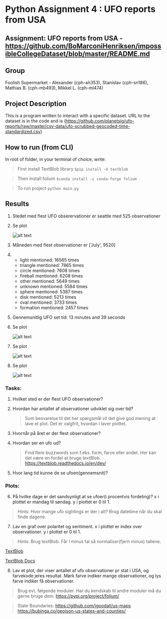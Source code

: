# Python Assignment 4 : UFO reports from USA


## Assignment: UFO reports from USA - https://github.com/BoMarconiHenriksen/impossibleCollegeDataset/blob/master/README.md

## Group
Foolish Supermarket - Alexander (cph-ah353), Stanislav (cph-sn186), Mathias B. (cph-mb493), Mikkel L. (cph-ml474)

## Project Description
This is a program written to interact with a specific dataset.
URL to the dataset is in the code and is (https://github.com/planetsig/ufo-reports/raw/master/csv-data/ufo-scrubbed-geocoded-time-standardized.csv)

## How to run (from CLI)
In root of folder, in your terminal of choice, write:

> First install TextBlob library
```$pip install -U textblob ```

> Then install folium
```$conda install -c conda-forge folium```

> To run project
```python main.py```


## Results
1. Stedet med flest UFO obserervationer er seattle med 525 observationer
2. Se plot

    ![alt text](plot2.png)
3. Måneden med flest observationer er ['July', 9520]
4.  - light mentioned: 16565 times
    - triangle mentioned: 7865 times
    - circle mentioned: 7608 times
    - fireball mentioned: 6208 times
    - other mentioned: 5649 times
    - unknown mentioned: 5584 times
    - sphere mentioned: 5387 times
    - disk mentioned: 5213 times
    - oval mentioned: 3733 times
    - formation mentioned: 2457 times
5. Gennemsnitlig UFO set tid: 13 minutes and 39 seconds
6. Se plot

    ![alt text](plot6.png)
7. Se plot

    ![alt text](plot7.png)
8. Se plot

    ![alt text](plot8.png)


### Tasks:
1. Hvilket sted er der flest UFO observationer?

2. Hvordan har antallet af observationer udviklet sig over tid?
    >Som besvarelse til det her spørgsmål vil det give god mening at lave et plot. Det er valgfrit, hvordan i laver plottet.

3. Hvornår på året er der flest observationer?

4. Hvordan ser en ufo ud?
    >Find flere buzzwords som f.eks. form, farve eller andet. Her kan det være en fordel at bruge textBlob. https://textblob.readthedocs.io/en/dev/

5. Hvor lang tid kunne de se ufoen(gennemsnit)?

### Plots:

6. På hvilke dage er det sandsynligt at se ufoer(i procentvis fordeling)?
x i plottet er mandag til søndag.
y i plottet er 0 til 1.

>Hints:
>Hvor mange ufo sightings er der i alt?
>Brug datetime når du skal finde dagene.


7. Lav en graf over polaritet og sentiment.
x i plottet er index over observationer.
y i plottet er 0 til 1.

>Hints:
>Brug textBlob.
>Får i minus tal så normaliser(fjern minus) tallene.
    
[TextBlob](https://textblob.readthedocs.io/en/dev/)

[TextBlob Docs](https://textblob.readthedocs.io/en/dev/quickstart.html#sentiment-analysis)

8. Lav et plot, der viser antallet af ufo observationer pr stat i USA, og farvekode jeres resultat. Mørk farve indiker mange observationer, og lys farve indiker få observationer.

>Brug evt. følgende moduler. Har du kendskab til andre moduler må du gerne bruge dem.
https://pypi.org/project/folium/

>State Boundaries:
https://github.com/jgoodall/us-maps
https://bubinga.co/geojson-us-states-and-counties/
